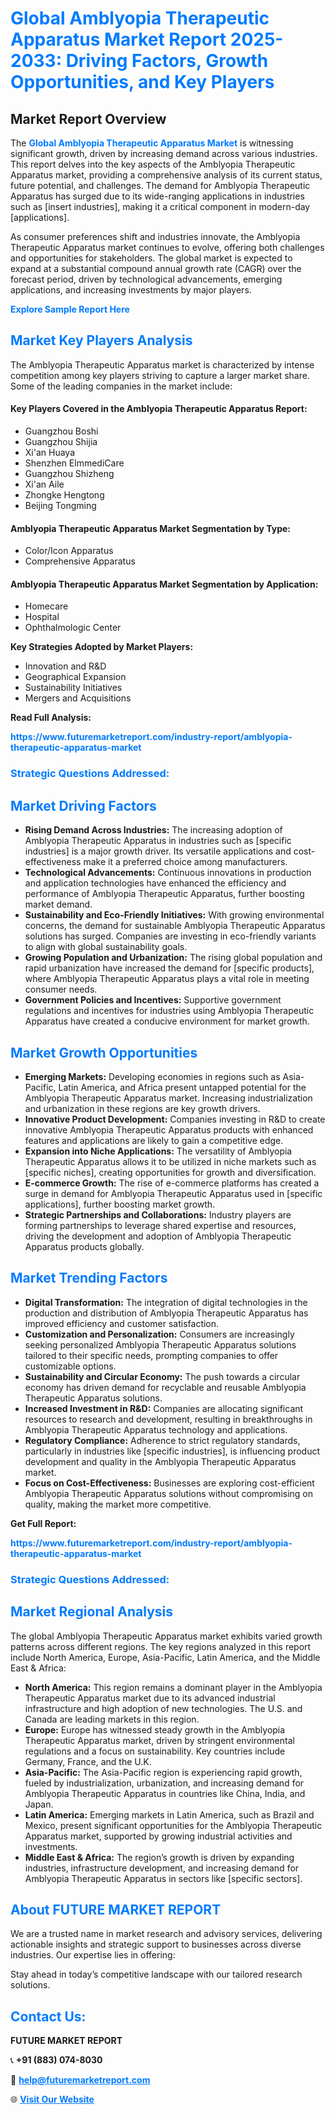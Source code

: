 <h1 style="color: #007BFF;">Global Amblyopia Therapeutic Apparatus Market Report 2025-2033: Driving Factors, Growth Opportunities, and Key Players</h1>

<section id="overview">
<h2>Market Report Overview</h2>
<p>The <a href="https://www.futuremarketreport.com/industry-report/amblyopia-therapeutic-apparatus-market" style="color: #007BFF; text-decoration: none;"><strong>Global Amblyopia Therapeutic Apparatus Market</strong></a> is witnessing significant growth, driven by increasing demand across various industries. This report delves into the key aspects of the Amblyopia Therapeutic Apparatus market, providing a comprehensive analysis of its current status, future potential, and challenges. The demand for Amblyopia Therapeutic Apparatus has surged due to its wide-ranging applications in industries such as [insert industries], making it a critical component in modern-day [applications].</p>
<p>As consumer preferences shift and industries innovate, the Amblyopia Therapeutic Apparatus market continues to evolve, offering both challenges and opportunities for stakeholders. The global market is expected to expand at a substantial compound annual growth rate (CAGR) over the forecast period, driven by technological advancements, emerging applications, and increasing investments by major players.</p>
</section>

<section id="overview">
<p><a href="https://www.futuremarketreport.com/request-sample/reportId=26391" style="color: #007BFF; text-decoration: none;"><strong>Explore Sample Report Here</strong></a></p>
</section>

<section id="key-players">
<h2 style="color: #007BFF;">Market Key Players Analysis</h2>
<p>The Amblyopia Therapeutic Apparatus market is characterized by intense competition among key players striving to capture a larger market share. Some of the leading companies in the market include:</p>
<h4>Key Players Covered in the Amblyopia Therapeutic Apparatus Report:</h4>
<ul><li>Guangzhou Boshi</li><li>Guangzhou Shijia</li><li>Xi&#039;an Huaya</li><li>Shenzhen ElmmediCare</li><li>Guangzhou Shizheng</li><li>Xi&#039;an Aile</li><li>Zhongke Hengtong</li><li>Beijing Tongming</li></ul>
<h4>Amblyopia Therapeutic Apparatus Market Segmentation by Type:</h4>
<ul><li>Color/Icon Apparatus</li><li>Comprehensive Apparatus</li></ul>

<h4>Amblyopia Therapeutic Apparatus Market Segmentation by Application:</h4>
<ul><li>Homecare</li><li>Hospital</li><li>Ophthalmologic Center</li></ul>
<p><strong>Key Strategies Adopted by Market Players:</strong></p>
<ul>
<li>Innovation and R&D</li>
<li>Geographical Expansion</li>
<li>Sustainability Initiatives</li>
<li>Mergers and Acquisitions</li>
</ul>
</section>

<section>
<p><strong>Read Full Analysis: </strong></p><a href="https://www.futuremarketreport.com/industry-report/amblyopia-therapeutic-apparatus-market" style="color: #007BFF; text-decoration: none;"><strong>https://www.futuremarketreport.com/industry-report/amblyopia-therapeutic-apparatus-market</strong></a>
<h3 style="color: #007BFF;">Strategic Questions Addressed:</h3>
</section>

<section id="driving-factors">
<h2 style="color: #007BFF;">Market Driving Factors</h2>
<ul>
<li><strong>Rising Demand Across Industries:</strong> The increasing adoption of Amblyopia Therapeutic Apparatus in industries such as [specific industries] is a major growth driver. Its versatile applications and cost-effectiveness make it a preferred choice among manufacturers.</li>
<li><strong>Technological Advancements:</strong> Continuous innovations in production and application technologies have enhanced the efficiency and performance of Amblyopia Therapeutic Apparatus, further boosting market demand.</li>
<li><strong>Sustainability and Eco-Friendly Initiatives:</strong> With growing environmental concerns, the demand for sustainable Amblyopia Therapeutic Apparatus solutions has surged. Companies are investing in eco-friendly variants to align with global sustainability goals.</li>
<li><strong>Growing Population and Urbanization:</strong> The rising global population and rapid urbanization have increased the demand for [specific products], where Amblyopia Therapeutic Apparatus plays a vital role in meeting consumer needs.</li>
<li><strong>Government Policies and Incentives:</strong> Supportive government regulations and incentives for industries using Amblyopia Therapeutic Apparatus have created a conducive environment for market growth.</li>
</ul>
</section>

<section id="growth-opportunities">
<h2 style="color: #007BFF;">Market Growth Opportunities</h2>
<ul>
<li><strong>Emerging Markets:</strong> Developing economies in regions such as Asia-Pacific, Latin America, and Africa present untapped potential for the Amblyopia Therapeutic Apparatus market. Increasing industrialization and urbanization in these regions are key growth drivers.</li>
<li><strong>Innovative Product Development:</strong> Companies investing in R&D to create innovative Amblyopia Therapeutic Apparatus products with enhanced features and applications are likely to gain a competitive edge.</li>
<li><strong>Expansion into Niche Applications:</strong> The versatility of Amblyopia Therapeutic Apparatus allows it to be utilized in niche markets such as [specific niches], creating opportunities for growth and diversification.</li>
<li><strong>E-commerce Growth:</strong> The rise of e-commerce platforms has created a surge in demand for Amblyopia Therapeutic Apparatus used in [specific applications], further boosting market growth.</li>
<li><strong>Strategic Partnerships and Collaborations:</strong> Industry players are forming partnerships to leverage shared expertise and resources, driving the development and adoption of Amblyopia Therapeutic Apparatus products globally.</li>
</ul>
</section>

<section id="trending-factors">
<h2 style="color: #007BFF;">Market Trending Factors</h2>
<ul>
<li><strong>Digital Transformation:</strong> The integration of digital technologies in the production and distribution of Amblyopia Therapeutic Apparatus has improved efficiency and customer satisfaction.</li>
<li><strong>Customization and Personalization:</strong> Consumers are increasingly seeking personalized Amblyopia Therapeutic Apparatus solutions tailored to their specific needs, prompting companies to offer customizable options.</li>
<li><strong>Sustainability and Circular Economy:</strong> The push towards a circular economy has driven demand for recyclable and reusable Amblyopia Therapeutic Apparatus solutions.</li>
<li><strong>Increased Investment in R&D:</strong> Companies are allocating significant resources to research and development, resulting in breakthroughs in Amblyopia Therapeutic Apparatus technology and applications.</li>
<li><strong>Regulatory Compliance:</strong> Adherence to strict regulatory standards, particularly in industries like [specific industries], is influencing product development and quality in the Amblyopia Therapeutic Apparatus market.</li>
<li><strong>Focus on Cost-Effectiveness:</strong> Businesses are exploring cost-efficient Amblyopia Therapeutic Apparatus solutions without compromising on quality, making the market more competitive.</li>
</ul>
</section>

<section>
<p><strong>Get Full Report: </strong></p><a href="https://www.futuremarketreport.com/industry-report/amblyopia-therapeutic-apparatus-market" style="color: #007BFF; text-decoration: none;"><strong>https://www.futuremarketreport.com/industry-report/amblyopia-therapeutic-apparatus-market</strong></a>
<h3 style="color: #007BFF;">Strategic Questions Addressed:</h3>
</section>


<section id="regional-analysis">
<h2 style="color: #007BFF;">Market Regional Analysis</h2>
<p>The global Amblyopia Therapeutic Apparatus market exhibits varied growth patterns across different regions. The key regions analyzed in this report include North America, Europe, Asia-Pacific, Latin America, and the Middle East & Africa:</p>
<ul>
<li><strong>North America:</strong> This region remains a dominant player in the Amblyopia Therapeutic Apparatus market due to its advanced industrial infrastructure and high adoption of new technologies. The U.S. and Canada are leading markets in this region.</li>
<li><strong>Europe:</strong> Europe has witnessed steady growth in the Amblyopia Therapeutic Apparatus market, driven by stringent environmental regulations and a focus on sustainability. Key countries include Germany, France, and the U.K.</li>
<li><strong>Asia-Pacific:</strong> The Asia-Pacific region is experiencing rapid growth, fueled by industrialization, urbanization, and increasing demand for Amblyopia Therapeutic Apparatus in countries like China, India, and Japan.</li>
<li><strong>Latin America:</strong> Emerging markets in Latin America, such as Brazil and Mexico, present significant opportunities for the Amblyopia Therapeutic Apparatus market, supported by growing industrial activities and investments.</li>
<li><strong>Middle East & Africa:</strong> The region’s growth is driven by expanding industries, infrastructure development, and increasing demand for Amblyopia Therapeutic Apparatus in sectors like [specific sectors].</li>
</ul>
</section>

<footer>
<h2 style="color: #007BFF;">About FUTURE MARKET REPORT</h2>
<p>We are a trusted name in market research and advisory services, delivering actionable insights and strategic support to businesses across diverse industries. Our expertise lies in offering:</p>

<p>Stay ahead in today’s competitive landscape with our tailored research solutions.</p>

<h2 style="color: #007BFF;">Contact Us:</h2>
<p><strong>FUTURE MARKET REPORT</strong></p>
<p>📞 <strong>+91 (883) 074-8030</strong></p>
<p>📧 <strong><a href="mailto:help@futuremarketreport.com" style="color: #007BFF;">help@futuremarketreport.com</a></strong></p>
<p>🌐 <strong><a href="https://www.futuremarketreport.com/" style="color: #007BFF;">Visit Our Website</a></strong></p>
</footer>